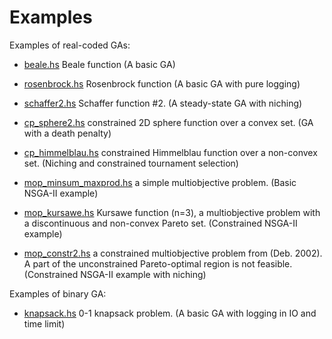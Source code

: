 Examples
========

Examples of real-coded GAs:

  * [beale.hs](beale.hs) Beale function
    (A basic GA)

  * [rosenbrock.hs](rosenbrock.hs) Rosenbrock function
    (A basic GA with pure logging)

  * [schaffer2.hs](schaffer2.hs) Schaffer function #2.
    (A steady-state GA with niching)

  * [cp_sphere2.hs](cp_sphere2) constrained 2D sphere function over a convex set.
    (GA with a death penalty)

  * [cp_himmelblau.hs](cp_himmelblau.hs) constrained Himmelblau function over a non-convex set.
    (Niching and constrained tournament selection)

  * [mop_minsum_maxprod.hs](mop_minsum_maxprod.hs) a simple multiobjective problem.
    (Basic NSGA-II example)

  * [mop_kursawe.hs](mop_kursawe.hs) Kursawe function (n=3), a multiobjective problem
    with a discontinuous and non-convex Pareto set.
    (Constrained NSGA-II example)

  * [mop_constr2.hs](mop_constr2.hs) a constrained multiobjective problem from (Deb. 2002).
    A part of the unconstrained Pareto-optimal region is not feasible.
    (Constrained NSGA-II example with niching)

Examples of binary GA:

  * [knapsack.hs](knapsack.hs) 0-1 knapsack problem.
    (A basic GA with logging in IO and time limit)
